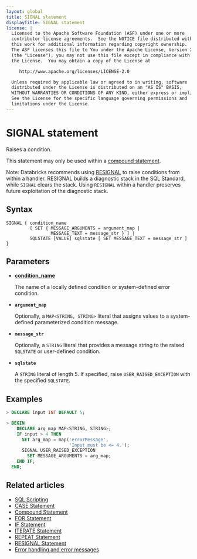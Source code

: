 ```yaml
---
layout: global
title: SIGNAL statement
displayTitle: SIGNAL statement
license: |
  Licensed to the Apache Software Foundation (ASF) under one or more
  contributor license agreements.  See the NOTICE file distributed with
  this work for additional information regarding copyright ownership.
  The ASF licenses this file to You under the Apache License, Version 2.0
  (the "License"); you may not use this file except in compliance with
  the License.  You may obtain a copy of the License at

     http://www.apache.org/licenses/LICENSE-2.0

  Unless required by applicable law or agreed to in writing, software
  distributed under the License is distributed on an "AS IS" BASIS,
  WITHOUT WARRANTIES OR CONDITIONS OF ANY KIND, either express or implied.
  See the License for the specific language governing permissions and
  limitations under the License.
---
```


# SIGNAL statement

Raises a condition.

This statement may only be used within a [compound statement](compound-stmt.md).

Note: Databricks recommends using [RESIGNAL](resignal-stmt.md) to raise conditions from within a handler.
RESIGNAL builds a diagnostic stack in the SQL Standard, while `SIGNAL` clears the stack.
Using `RESIGNAL` within a handler preserves future exploitation of the diagnostic stack.

## Syntax

```
SIGNAL { condition_name
         [ SET { MESSAGE_ARGUMENTS = argument_map |
                 MESSAGE_TEXT = message_str } ] |
         SQLSTATE [VALUE] sqlstate [ SET MESSAGE_TEXT = message_str ] }
```

## Parameters

- **[condition_name](/sql/language-manual/sql-ref-names.md#condition-name)**

  The name of a locally defined condition or system-defined error condition.

- **`argument_map`**

  Optionally, a `MAP<STRING, STRING>` literal that assigns values to a system-defined parameterized condition message.

- **`message_str`**

  Optionally, a `STRING` literal that provides a message string to the raised `SQLSTATE` or user-defined condition.

- **`sqlstate`**

  A `STRING` literal of length 5. If specified, raise `USER_RAISED_EXCEPTION` with the specified `SQLSTATE`.

## Examples

```SQL
> DECLARE input INT DEFAULT 5;

> BEGIN
    DECLARE arg_map MAP<STRING, STRING>;
    IF input > 4 THEN
      SET arg_map = map('errorMessage',
                        'Input must be <= 4.');
      SIGNAL USER_RAISED_EXCEPTION
        SET MESSAGE_ARGUMENTS = arg_map;
    END IF;
  END;
```

## Related articles

- [SQL Scripting](/sql/language-manual/sql-ref-scripting.md)
- [CASE Statement](/sql/language-manual/control-flow/case-stmt.md)
- [Compound Statement](/sql/language-manual/control-flow/compound-stmt.md)
- [FOR Statement](/sql/language-manual/control-flow/for-stmt.md)
- [IF Statement](/sql/language-manual/control-flow/if-stmt.md)
- [ITERATE Statement](/sql/language-manual/control-flow/iterate-stmt.md)
- [REPEAT Statement](/sql/language-manual/control-flow/repeat-stmt.md)
- [RESIGNAL Statement](/sql/language-manual/control-flow/resignal-stmt.md)
- [Error handling and error messages](/error-messages/index.md)

```

```
